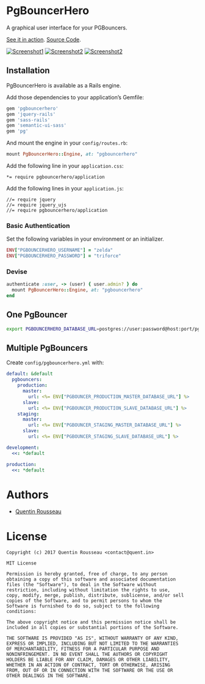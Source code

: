 # PgBouncerHero

A graphical user interface for your PGBouncers.

[See it in action](https://pgbouncerhero-demo.herokuapp.com/). [Source Code](https://github.com/kwent/pgbouncerhero-demo).

[![Screenshot1](https://github.com/kwent/pgbouncerhero/blob/master/doc/screenshot-1.png?raw=true)](https://pgbouncerhero-demo.herokuapp.com/)
[![Screenshot2](https://github.com/kwent/pgbouncerhero/blob/master/doc/screenshot-2.png?raw=true)](https://pgbouncerhero-demo.herokuapp.com/)
[![Screenshot2](https://github.com/kwent/pgbouncerhero/blob/master/doc/screenshot-3.png?raw=true)](https://pgbouncerhero-demo.herokuapp.com/)

## Installation

PgBouncerHero is available as a Rails engine.

Add those dependencies to your application’s Gemfile:

```ruby
gem 'pgbouncerhero'
gem 'jquery-rails'
gem 'sass-rails'
gem 'semantic-ui-sass'
gem 'pg'
```

And mount the engine in your `config/routes.rb`:

```ruby
mount PgBouncerHero::Engine, at: "pgbouncerhero"
```

Add the following line in your `application.css`:

```
*= require pgbouncerhero/application
```

Add the following lines in your `application.js`:

```
//= require jquery
//= require jquery_ujs
//= require pgbouncerhero/application
```

### Basic Authentication

Set the following variables in your environment or an initializer.

```ruby
ENV["PGBOUNCERHERO_USERNAME"] = "zelda"
ENV["PGBOUNCERHERO_PASSWORD"] = "triforce"
```

### Devise

```ruby
authenticate :user, -> (user) { user.admin? } do
  mount PgBouncerHero::Engine, at: "pgbouncerhero"
end
```

## One PgBouncer

```bash
export PGBOUNCERHERO_DATABASE_URL=postgres://user:password@host:port/pgbouncer
```

## Multiple PgBouncers

Create `config/pgbouncerhero.yml` with:

```yml
default: &default
  pgbouncers:
    production:
      master:
        url: <%= ENV["PGBOUNCER_PRODUCTION_MASTER_DATABASE_URL"] %>
      slave:
        url: <%= ENV["PGBOUNCER_PRODUCTION_SLAVE_DATABASE_URL"] %>
    staging:
      master:
        url: <%= ENV["PGBOUNCER_STAGING_MASTER_DATABASE_URL"] %>
      slave:
        url: <%= ENV["PGBOUNCER_STAGING_SLAVE_DATABASE_URL"] %>

development:
  <<: *default

production:
  <<: *default
```

# Authors

- [Quentin Rousseau](https://github.com/kwent)

# License

```plain
Copyright (c) 2017 Quentin Rousseau <contact@quent.in>

MIT License

Permission is hereby granted, free of charge, to any person
obtaining a copy of this software and associated documentation
files (the "Software"), to deal in the Software without
restriction, including without limitation the rights to use,
copy, modify, merge, publish, distribute, sublicense, and/or sell
copies of the Software, and to permit persons to whom the
Software is furnished to do so, subject to the following
conditions:

The above copyright notice and this permission notice shall be
included in all copies or substantial portions of the Software.

THE SOFTWARE IS PROVIDED "AS IS", WITHOUT WARRANTY OF ANY KIND,
EXPRESS OR IMPLIED, INCLUDING BUT NOT LIMITED TO THE WARRANTIES
OF MERCHANTABILITY, FITNESS FOR A PARTICULAR PURPOSE AND
NONINFRINGEMENT. IN NO EVENT SHALL THE AUTHORS OR COPYRIGHT
HOLDERS BE LIABLE FOR ANY CLAIM, DAMAGES OR OTHER LIABILITY,
WHETHER IN AN ACTION OF CONTRACT, TORT OR OTHERWISE, ARISING
FROM, OUT OF OR IN CONNECTION WITH THE SOFTWARE OR THE USE OR
OTHER DEALINGS IN THE SOFTWARE.
```
